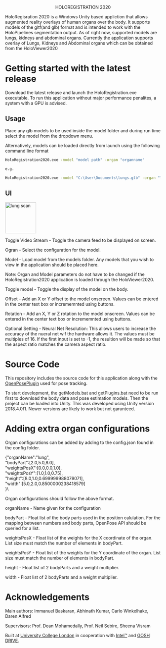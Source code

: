 <p align="center">
  HOLOREGISTRATION 2020
</p>

HoloRegisration 2020 is a Windows Unity based appliction that allows augmented reality overlays of human organs over the body. It supports models of the gltf(and glb) format and is intended to work with the HoloPipelines segmentation output. As of right now, supported models are lungs, kidneys and abdominal organs. Currently the application supports overlay of Lungs, Kidneys and Abdominal organs which can be obtained from the HoloViewer2020

# Getting started with the latest release
Download the latest release and launch the HoloRegistration.exe executable.
To run this application without major performance penalites, a system with a GPU is advised.

## Usage
Place any glb models to be used inside the model folder and during run time select the model from the dropdown menu.

Alternatively, models can be loaded directly from launch using the following command line format
```bash
HoloRegistration2020.exe -model "model path" -organ "organname"

e.g.

HoloRegistration2020.exe -model "C:\User\Documents\lungs.glb" -organ "lungs"
```

## UI
<img width="100" alt="lung scan" src="https://user-images.githubusercontent.com/24493864/81484476-96453600-923d-11ea-9ae2-12f735336f86.png">

Toggle Video Stream - Toggle the camera feed to be displayed on screen.

Ogran - Select the configuration for the model.

Model - Load model from the models folder. Any models that you wish to view in the application should be placed here.

Note: Organ and Model parameters do not have to be changed if the HoloRegistration2020 application is loaded through the HoloViewer2020.

Toggle model - Toggle the display of the model on the body.

Offset - Add an X or Y offset to the model onscreen. Values can be entered in the center text box or incrememnted using buttons. 

Rotation - Add an X, Y or Z rotation to the model onscreen. Values can be entered in the center text box or incrememnted using buttons.

Optional Setting - Neural Net Resolution: This allows users to increase the accuracy of the nueral net wif the hardware allows it. The values must be multiples of 16. If the first input is set to -1, the resultion will be made so that the aspect ratio matches the camera aspect ratio.

# Source Code
This repository includes the source code for this application along with the [OpenPosePlugin](https://github.com/CMU-Perceptual-Computing-Lab/openpose_unity_plugin) used for pose tracking.

To start development, the getModels.bat and getPlugins.bat need to be run first to download the body data and pose estimation models. Then the project can be loaded into Unity. This was developed using Unity version 2018.4.0f1. Newer versions are likely to work but not garunteed.

# Adding extra organ configurations
Organ configurations can be added by adding to the config.json found in the config folder.

{"organName":"lung",\
    "bodyPart":[2.0,5.0,8.0],\
    "weightsPosX":[0.0,0.0,1.0],\
    "weightsPosY":[1.0,1.0,0.75],\
    "height":[8.0,1.0,0.699999988079071],\
    "width":[5.0,2.0,0.8500000238418579]\
}\

Organ configurations should follow the above format. 

organName - Name given for the configuration

bodyPart - Float list of the body parts used in the position calulation. For the mapping between numbers and body parts, OpenPose API should be queried for a list.

weightsPosX - Float list of the weights for the X coordinate of the organ. List size must match the number of elements in bodyPart.

weightsPosY - Float list of the weights for the Y coordinate of the organ. List size must match the number of elements in bodyPart.

height - Float list of 2 bodyParts and a weight multiplier.

width - Float list of 2 bodyParts and a weight multiplier.





# Acknowledgements
Main authors: Immanuel Baskaran, Abhinath Kumar, Carlo Winkelhake, Daren Alfred

Supervisors: Prof. Dean Mohamedally, Prof. Neil Sebire, Sheena Visram

Built at [University College London](https://www.ucl.ac.uk/) in cooperation with [Intel™](https://www.intel.co.uk) and [GOSH DRIVE](https://www.goshdrive.com/).

